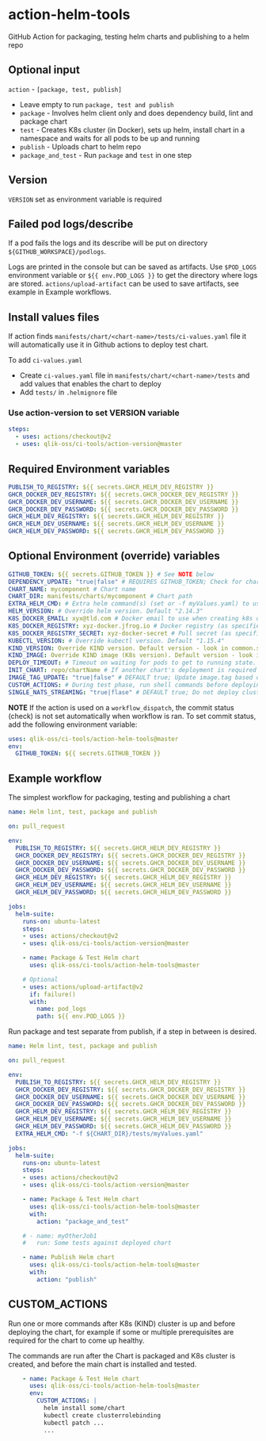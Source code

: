 # action-helm-tools

GitHub Action for packaging, testing helm charts and publishing to a helm repo

## Optional input

`action` - `[package, test, publish]`

- Leave empty to run `package, test and publish`
- `package` - Involves helm client only and does dependency build, lint and package chart
- `test` - Creates K8s cluster (in Docker), sets up helm, install chart in a namespace and waits for all pods to be up and running
- `publish` - Uploads chart to helm repo
- `package_and_test` - Run `package` and `test` in one step

## Version

`VERSION` set as environment variable is required

## Failed pod logs/describe

If a pod fails the logs and its describe will be put on directory `${GITHUB_WORKSPACE}/podlogs`.

Logs are printed in the console but can be saved as artifacts. Use `$POD_LOGS` environment variable or `${{ env.POD_LOGS }}` to get the directory where logs are stored. `actions/upload-artifact` can be used to save artifacts, see example in Example workflows.

## Install values files

If action finds `manifests/chart/<chart-name>/tests/ci-values.yaml` file it will automatically use it in Github actions to deploy test chart.

To add `ci-values.yaml`

- Create `ci-values.yaml` file in `manifests/chart/<chart-name>/tests` and add values that enables the chart to deploy
- Add `tests/` in `.helmignore` file

### Use action-version to set VERSION variable

```yaml
steps:
  - uses: actions/checkout@v2
  - uses: qlik-oss/ci-tools/action-version@master
```

## Required Environment variables

```yaml
PUBLISH_TO_REGISTRY: ${{ secrets.GHCR_HELM_DEV_REGISTRY }}
GHCR_DOCKER_DEV_REGISTRY: ${{ secrets.GHCR_DOCKER_DEV_REGISTRY }}
GHCR_DOCKER_DEV_USERNAME: ${{ secrets.GHCR_DOCKER_DEV_USERNAME }}
GHCR_DOCKER_DEV_PASSWORD: ${{ secrets.GHCR_DOCKER_DEV_PASSWORD }}
GHCR_HELM_DEV_REGISTRY: ${{ secrets.GHCR_HELM_DEV_REGISTRY }}
GHCR_HELM_DEV_USERNAME: ${{ secrets.GHCR_HELM_DEV_USERNAME }}
GHCR_HELM_DEV_PASSWORD: ${{ secrets.GHCR_HELM_DEV_PASSWORD }}
```

## Optional Environment (override) variables

```yaml
GITHUB_TOKEN: ${{ secrets.GITHUB_TOKEN }} # See NOTE below
DEPENDENCY_UPDATE: "true|false" # REQUIRES GITHUB_TOKEN; Check for chart dependency updates and create PR with updates.
CHART_NAME: mycomponent # Chart name
CHART_DIR: manifests/charts/mycomponent # Chart path
EXTRA_HELM_CMD: # Extra helm command(s) (set or -f myValues.yaml) to use when installing chart in K8s cluster
HELM_VERSION: # Override helm version. Default "2.14.3"
K8S_DOCKER_EMAIL: xyx@tld.com # Docker email to use when creating k8s docker secret
K8S_DOCKER_REGISTRY: xyz-docker.jfrog.io # Docker registry (as specified in chart image.registry)
K8S_DOCKER_REGISTRY_SECRET: xyz-docker-secret # Pull secret (as specified in chart image.pullSecrets)
KUBECTL_VERSION: # Override kubectl version. Default "1.15.4"
KIND_VERSION: Override KIND version. Default version - look in common.sh
KIND_IMAGE: Override KIND image (K8s version). Default version - look in common.sh
DEPLOY_TIMEOUT: # Timeout on waiting for pods to get to running state. Default 300 seconds
INIT_CHART: repo/chartName # If another chart's deployment is required prior to deploying the packaged chart
IMAGE_TAG_UPDATE: "true|false" # DEFAULT true; Update image.tag based on VERSION env variable
CUSTOM_ACTIONS: # During test phase, run shell commands before deploying the chart. See CUSTOM_ACTIONS below for examples.
SINGLE_NATS_STREAMING: "true|flase" # DEFAULT true; Do not deploy clustered nats-streaming when testing chart
```

**NOTE** If the action is used on a `workflow_dispatch`, the commit status (check) is not set automatically when workflow is ran. To set commit status, add the following environment variable:

```yaml
uses: qlik-oss/ci-tools/action-helm-tools@master
env:
  GITHUB_TOKEN: ${{ secrets.GITHUB_TOKEN }}
```

## Example workflow

The simplest workflow for packaging, testing and publishing a chart

```yaml
name: Helm lint, test, package and publish

on: pull_request

env:
  PUBLISH_TO_REGISTRY: ${{ secrets.GHCR_HELM_DEV_REGISTRY }}
  GHCR_DOCKER_DEV_REGISTRY: ${{ secrets.GHCR_DOCKER_DEV_REGISTRY }}
  GHCR_DOCKER_DEV_USERNAME: ${{ secrets.GHCR_DOCKER_DEV_USERNAME }}
  GHCR_DOCKER_DEV_PASSWORD: ${{ secrets.GHCR_DOCKER_DEV_PASSWORD }}
  GHCR_HELM_DEV_REGISTRY: ${{ secrets.GHCR_HELM_DEV_REGISTRY }}
  GHCR_HELM_DEV_USERNAME: ${{ secrets.GHCR_HELM_DEV_USERNAME }}
  GHCR_HELM_DEV_PASSWORD: ${{ secrets.GHCR_HELM_DEV_PASSWORD }}

jobs:
  helm-suite:
    runs-on: ubuntu-latest
    steps:
    - uses: actions/checkout@v2
    - uses: qlik-oss/ci-tools/action-version@master

    - name: Package & Test Helm chart
      uses: qlik-oss/ci-tools/action-helm-tools@master

    # Optional
    - uses: actions/upload-artifact@v2
      if: failure()
      with:
        name: pod_logs
        path: ${{ env.POD_LOGS }}
```

Run package and test separate from publish, if a step in between is desired.

```yaml
name: Helm lint, test, package and publish

on: pull_request

env:
  PUBLISH_TO_REGISTRY: ${{ secrets.GHCR_HELM_DEV_REGISTRY }}
  GHCR_DOCKER_DEV_REGISTRY: ${{ secrets.GHCR_DOCKER_DEV_REGISTRY }}
  GHCR_DOCKER_DEV_USERNAME: ${{ secrets.GHCR_DOCKER_DEV_USERNAME }}
  GHCR_DOCKER_DEV_PASSWORD: ${{ secrets.GHCR_DOCKER_DEV_PASSWORD }}
  GHCR_HELM_DEV_REGISTRY: ${{ secrets.GHCR_HELM_DEV_REGISTRY }}
  GHCR_HELM_DEV_USERNAME: ${{ secrets.GHCR_HELM_DEV_USERNAME }}
  GHCR_HELM_DEV_PASSWORD: ${{ secrets.GHCR_HELM_DEV_PASSWORD }}
  EXTRA_HELM_CMD: "-f ${CHART_DIR}/tests/myValues.yaml"

jobs:
  helm-suite:
    runs-on: ubuntu-latest
    steps:
    - uses: actions/checkout@v2
    - uses: qlik-oss/ci-tools/action-version@master

    - name: Package & Test Helm chart
      uses: qlik-oss/ci-tools/action-helm-tools@master
      with:
        action: "package_and_test"

    # - name: myOtherJob1
    #   run: Some tests against deployed chart

    - name: Publish Helm chart
      uses: qlik-oss/ci-tools/action-helm-tools@master
      with:
        action: "publish"
```

## CUSTOM_ACTIONS

Run one or more commands after K8s (KIND) cluster is up and before deploying the chart, for example if some or multiple prerequisites are required for the chart to come up healthy.

The commands are run after the Chart is packaged and K8s cluster is created, and before the main chart is installed and tested.

``` yaml
    - name: Package & Test Helm chart
      uses: qlik-oss/ci-tools/action-helm-tools@master
      env:
        CUSTOM_ACTIONS: |
          helm install some/chart
          kubectl create clusterrolebinding
          kubectl patch ...
          ...
```
